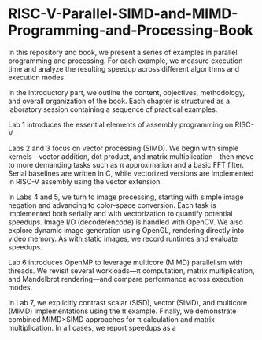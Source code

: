 # RISC-V-Parallel-SIMD-and-MIMD-Programming-and-Processing-Book
In this repository and book, we present a series of examples in parallel programming and processing. For each
example, we measure execution time and analyze the resulting speedup across different
algorithms and execution modes.

In the introductory part, we outline the content, objectives, methodology, and overall organization of
the book. Each chapter is structured as a laboratory session containing a sequence of practical
examples.

Lab 1 introduces the essential elements of assembly programming on RISC-V.

Labs 2 and 3 focus on vector processing (SIMD). We begin with simple kernels—vector addition, dot
product, and matrix multiplication—then move to more demanding tasks such as π approximation and
a basic FFT filter. Serial baselines are written in C, while vectorized versions are implemented in
RISC-V assembly using the vector extension.

In Labs 4 and 5, we turn to image processing, starting with simple image negation and advancing to
color-space conversion. Each task is implemented both serially and with vectorization to quantify
potential speedups. Image I/O (decode/encode) is handled with OpenCV. We also explore dynamic
image generation using OpenGL, rendering directly into video memory. As with static images, we
record runtimes and evaluate speedups.

Lab 6 introduces OpenMP to leverage multicore (MIMD) parallelism with threads. We revisit several
workloads—π computation, matrix multiplication, and Mandelbrot rendering—and compare
performance across execution modes.

In Lab 7, we explicitly contrast scalar (SISD), vector (SIMD), and multicore (MIMD) implementations
using the π example. Finally, we demonstrate combined MIMD×SIMD approaches for π calculation
and matrix multiplication. In all cases, we report speedups as a
